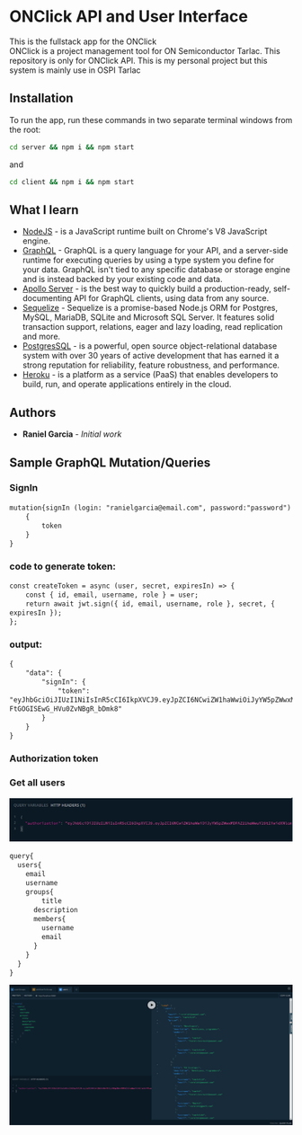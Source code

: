 # ONClick API and User Interface

This is the fullstack app for the ONClick\
ONClick is a project management tool for ON Semiconductor Tarlac. This repository is only for ONClick API.
This is my personal project but this system is mainly use in OSPI Tarlac

## Installation

To run the app, run these commands in two separate terminal windows from the root:

```bash
cd server && npm i && npm start
```

and

```bash
cd client && npm i && npm start
```

## What I learn

- [NodeJS](https://nodejs.org/en/) - is a JavaScript runtime built on Chrome's V8 JavaScript engine.
- [GraphQL](https://graphql.org/learn/) - GraphQL is a query language for your API, and a server-side runtime for executing queries by using a type system you define for your data. GraphQL isn't tied to any specific database or storage engine and is instead backed by your existing code and data.
- [Apollo Server](https://www.apollographql.com/docs/apollo-server/) - is the best way to quickly build a production-ready, self-documenting API for GraphQL clients, using data from any source.
- [Sequelize](https://sequelize.org/) - Sequelize is a promise-based Node.js ORM for Postgres, MySQL, MariaDB, SQLite and Microsoft SQL Server. It features solid transaction support, relations, eager and lazy loading, read replication and more.
- [PostgresSQL](https://www.postgresql.org/) - is a powerful, open source object-relational database system with over 30 years of active development that has earned it a strong reputation for reliability, feature robustness, and performance.
- [Heroku](https://www.heroku.com/) - is a platform as a service (PaaS) that enables developers to build, run, and operate applications entirely in the cloud.

## Authors

- **Raniel Garcia** - _Initial work_

## Sample GraphQL Mutation/Queries

### SignIn

```
mutation{signIn (login: "ranielgarcia@email.com", password:"password")
    {
        token
    }
}
```

### code to generate token:

```
const createToken = async (user, secret, expiresIn) => {
    const { id, email, username, role } = user;
    return await jwt.sign({ id, email, username, role }, secret, { expiresIn });
};
```

### output:

```
{
    "data": {
        "signIn": {
            "token": "eyJhbGciOiJIUzI1NiIsInR5cCI6IkpXVCJ9.eyJpZCI6NCwiZW1haWwiOiJyYW5pZWwxMDFAZ21haWwuY29tIiwidXNlcm5hbWUiOiJSYW5pZWwiLCJyb2xlIjoiQURNSU4iLCJpYXQiOjE1Nzc1Mzk1NDksImV4cCI6MTU3NzU0MTM0OX0.GwVt2gHDfH9SNG5-FtGOGISEwG_HVu0ZvNBgR_bDmk8"
        }
    }
}
```

### Authorization token

### Get all users

![](assets/authorization-token.PNG)

```
query{
  users{
    email
    username
    groups{
    	title
      description
      members{
        username
        email
      }
    }
  }
}
```

![](assets/output.PNG)
